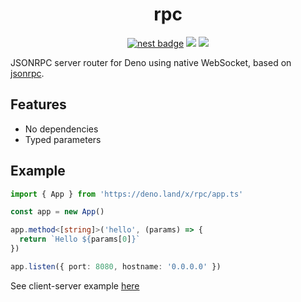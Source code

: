 <div align="center">

# rpc

[![nest badge][nest-badge]](https://nest.land/package/rpc/mod.ts)
[![][docs-badge]][docs] [![][code-quality-img]][code-quality]

</div>

JSONRPC server router for Deno using native WebSocket, based on
[jsonrpc](https://github.com/Vehmloewff/jsonrpc).

## Features

- No dependencies
- Typed parameters

## Example

```ts
import { App } from 'https://deno.land/x/rpc/app.ts'

const app = new App()

app.method<[string]>('hello', (params) => {
  return `Hello ${params[0]}`
})

app.listen({ port: 8080, hostname: '0.0.0.0' })
```

See client-server example [here](/example)

[docs-badge]: https://img.shields.io/github/v/release/deno-libs/rpc?label=Docs&logo=deno&style=for-the-badge&color=black
[docs]: https://doc.deno.land/https/deno.land/x/rpc/mod.ts
[code-quality-img]: https://img.shields.io/codefactor/grade/github/deno-libs/rpc?style=for-the-badge&color=black&
[code-quality]: https://www.codefactor.io/repository/github/deno-libs/rpc
[nest-badge]: https://img.shields.io/badge/publushed%20on-nest.land-black?style=for-the-badge
